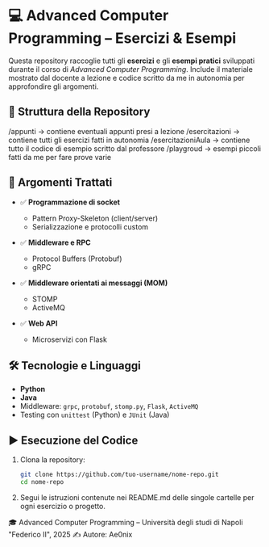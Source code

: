 # 💻 Advanced Computer Programming – Esercizi & Esempi

Questa repository raccoglie tutti gli **esercizi** e gli **esempi pratici** sviluppati durante il corso di *Advanced Computer Programming*. Include il materiale mostrato dal docente a lezione e codice scritto da me in autonomia per approfondire gli argomenti.

## 📁 Struttura della Repository

/appunti -> contiene eventuali appunti presi a lezione 
/esercitazioni -> contiene tutti gli esercizi fatti in autonomia
/esercitazioniAula -> contiene tutto il codice di esempio scritto dal professore
/playgroud -> esempi piccoli fatti da me per fare prove varie


## 📘 Argomenti Trattati

- ✅ **Programmazione di socket**  
  - Pattern Proxy-Skeleton (client/server)
  - Serializzazione e protocolli custom

- ✅ **Middleware e RPC**
  - Protocol Buffers (Protobuf)
  - gRPC

- ✅ **Middleware orientati ai messaggi (MOM)**
  - STOMP
  - ActiveMQ

- ✅ **Web API**
  - Microservizi con Flask

## 🛠️ Tecnologie e Linguaggi

- **Python**
- **Java**
- Middleware: `grpc`, `protobuf`, `stomp.py`, `Flask`, `ActiveMQ`
- Testing con `unittest` (Python) e `JUnit` (Java)

## ▶️ Esecuzione del Codice

1. Clona la repository:
   ```bash
   git clone https://github.com/tuo-username/nome-repo.git
   cd nome-repo
2. Segui le istruzioni contenute nei README.md delle singole cartelle per ogni esercizio o progetto.



🎓 Advanced Computer Programming – Università degli studi di Napoli "Federico II", 2025
✍️ Autore: Ae0nix

